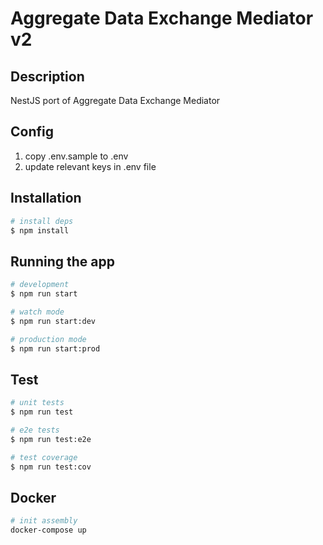 # Aggregate Data Exchange Mediator v2

## Description

NestJS port of Aggregate Data Exchange Mediator

## Config

1. copy .env.sample to .env
2. update relevant keys in .env file

## Installation

```bash
# install deps
$ npm install
```

## Running the app

```bash
# development
$ npm run start

# watch mode
$ npm run start:dev

# production mode
$ npm run start:prod
```

## Test

```bash
# unit tests
$ npm run test

# e2e tests
$ npm run test:e2e

# test coverage
$ npm run test:cov
```

## Docker

```bash
# init assembly
docker-compose up
```
